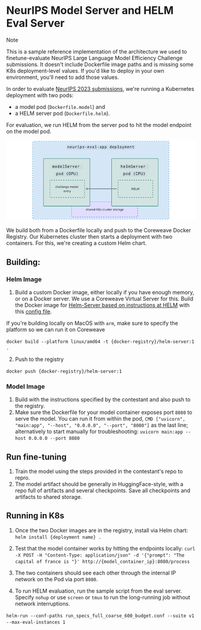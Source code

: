 # NeurIPS Model Server and HELM Eval Server

> [!NOTE]
>
> This is a sample reference implementation of the architecture we used to finetune-evaluate NeurIPS Large Language Model Efficiency Challenge submissions. 
> It doesn't include Dockerfile image paths and is missing some K8s deployment-level values. 
> If you'd like to deploy in your own environment, you'll need to add those values. 

In order to evaluate [NeurIPS 2023 submissions](https://llm-efficiency-challenge.github.io/challenge), we're running a Kubernetes deployment with two pods: 
+ a model pod (`Dockerfile.model`) and 
+ a HELM server pod (`Dockerfile.helm`). 

For evaluation, we run HELM from the server pod to hit the model endpoint on the model pod. 

![](/assets/neurips-eval-app.png)

We build both from a Dockerfile locally and push to the Coreweave Docker Registry. Our Kubernetes cluster then starts a deployment with two containers.  For this, we're creating a custom Helm chart.

## Building: 

### Helm Image

1. Build a custom Docker image, either locally if you have enough memory, or on a Docker server. We use a Coreweave Virtual Server for this. Build the Docker image for [Helm-Server based on instructions at HELM](https://github.com/llm-efficiency-challenge/neurips_llm_efficiency_challenge/blob/master/helm.md)
with this [config file](https://raw.githubusercontent.com/llm-efficiency-challenge/neurips_llm_efficiency_challenge/master/run_specs_full_coarse_600_budget.conf). 

If you're building locally on MacOS with `arm`, make sure to specify the platform so we can run it on Coreweave

  `docker build --platform linux/amd64 -t {docker-registry}/helm-server:1 .`


2. Push to the registry 

`docker push {docker-registry}/helm-server:1`

### Model Image

1. Build with the instructions specified by the contestant and also push to the registry. 
2. Make sure the Dockerfile for your model container exposes port `8080` to serve the model.  You can run it from within the pod, `CMD ["uvicorn", "main:app", "--host", "0.0.0.0", "--port", "8080"]` as the last line; alternatively to start manually for troubleshooting: `uvicorn main:app --host 0.0.0.0 --port 8080` 

## Run fine-tuning

1. Train the model using the steps provided in the contestant's repo to repro.
2. The model artifact should be generally in HuggingFace-style, with a repo full of artifacts and several checkpoints. 
Save all checkpoints and artifacts to shared storage. 

## Running in K8s

 
1. Once the two Docker images are in the registry, install via Helm chart: `helm install {deployment name} . `

2. Test that the model container works by hitting the endpoints locally: `curl -X POST -H "Content-Type: application/json" -d '{"prompt": "The capital of france is "}' http://{model_container_ip}:8080/process`

3. The two containers should see each other through the internal IP network on the Pod via port `8080`. 

4. To run HELM evaluation, run the sample script from the eval server. Specify `nohup` or use `screen` or `tmux` to run the long-running job without network interruptions. 

`helm-run --conf-paths run_specs_full_coarse_600_budget.conf --suite v1 --max-eval-instances 1`






